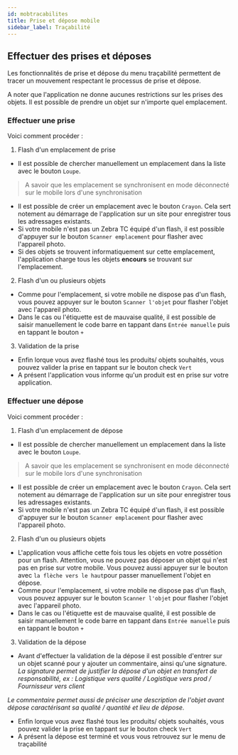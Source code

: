 ```yaml
---
id: mobtracabilites
title: Prise et dépose mobile
sidebar_label: Traçabilité
---
```

## Effectuer des prises et déposes

Les fonctionnalités de prise et dépose du menu traçabilité permettent de tracer un mouvement respectant le processus de prise et dépose.

A noter que l'application ne donne aucunes restrictions sur les prises des objets. Il est possible de prendre un objet sur n'importe quel emplacement.

### Effectuer une prise

Voici comment procéder : 

1. Flash d'un emplacement de prise
- Il est possible de chercher manuellement un emplacement dans la liste avec le bouton `Loupe`. 
>A savoir que les emplacement se synchronisent en mode déconnecté sur le mobile lors d'une synchronisation
- Il est possible de créer un emplacement avec le bouton `Crayon`. Cela sert notement au démarrage de l'application sur un site pour enregistrer tous les adressages existants.
- Si votre mobile n'est pas un Zebra TC équipé d'un flash, il est possible d'appuyer sur le bouton `Scanner emplacement` pour flasher avec l'appareil photo.
- Si des objets se trouvent informatiquement sur cette emplacement, l'application charge tous les objets **encours** se trouvant sur l'emplacement.
2. Flash d'un ou plusieurs objets
- Comme pour l'emplacement, si votre mobile ne dispose pas d'un flash, vous pouvez appuyer sur le bouton `Scanner l'objet` pour flasher l'objet avec l'appareil photo.
- Dans le cas ou l'étiquette est de mauvaise qualité, il est possible de saisir manuellement le code barre en tappant dans `Entrée manuelle` puis en tappant le bouton `+`
3. Validation de la prise
- Enfin lorque vous avez flashé tous les produits/ objets souhaités, vous pouvez valider la prise en tappant sur le bouton check `Vert`
- A présent l'application vous informe qu'un produit est en prise sur votre application.

### Effectuer une dépose

Voici comment procéder : 

1. Flash d'un emplacement de dépose
- Il est possible de chercher manuellement un emplacement dans la liste avec le bouton `Loupe`. 
>A savoir que les emplacement se synchronisent en mode déconnecté sur le mobile lors d'une synchronisation
- Il est possible de créer un emplacement avec le bouton `Crayon`. Cela sert notement au démarrage de l'application sur un site pour enregistrer tous les adressages existants.
- Si votre mobile n'est pas un Zebra TC équipé d'un flash, il est possible d'appuyer sur le bouton `Scanner emplacement` pour flasher avec l'appareil photo.
2. Flash d'un ou plusieurs objets
- L'application vous affiche cette fois tous les objets en votre possétion pour un flash. Attention, vous ne pouvez pas déposer un objet qui n'est pas en prise sur votre mobile. Vous pouvez aussi appuyer sur le bouton avec `la flèche vers le haut`pour passer manuellement l'objet en dépose.
- Comme pour l'emplacement, si votre mobile ne dispose pas d'un flash, vous pouvez appuyer sur le bouton `Scanner l'objet` pour flasher l'objet avec l'appareil photo.
- Dans le cas ou l'étiquette est de mauvaise qualité, il est possible de saisir manuellement le code barre en tappant dans `Entrée manuelle` puis en tappant le bouton `+`
3. Validation de la dépose
- Avant d'effectuer la validation de la dépose il est possible d'entrer sur un objet scanné pour y ajouter un commentaire, ainsi qu'une signature. 
*La signature permet de justifier la dépose d'un objet en transfert de responsabilité, ex : Logistique vers qualité / Logistique vers prod / Fournisseur vers client*

*Le commentaire permet aussi de préciser une description de l'objet avant dépose caractérisant sa qualité / quantité et lieu de dépose.*

- Enfin lorque vous avez flashé tous les produits/ objets souhaités, vous pouvez valider la prise en tappant sur le bouton check `Vert`
- A présent la dépose est terminé et vous vous retrouvez sur le menu de traçabilité